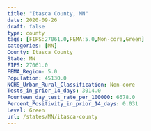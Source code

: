 ```yaml
---
title: "Itasca County, MN"
date: 2020-09-26
draft: false
type: county
tags: [FIPS:27061.0,FEMA:5.0,Non-core,Green]
categories: [MN]
County: Itasca County
State: MN
FIPS: 27061.0
FEMA_Region: 5.0
Population: 45130.0
NCHS_Urban_Rural_Classification: Non-core
Tests_in_prior_14_days: 3014.0
Fourteen_day_test_rate_per_100000: 6678.0
Percent_Positivity_in_prior_14_days: 0.031
Level: Green
url: /states/MN/itasca-county
---
```



